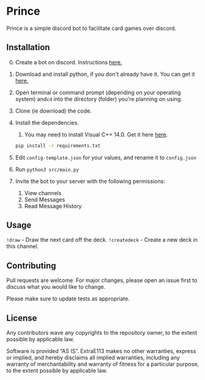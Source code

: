 # Prince

Prince is a simple discord bot to facilitate card games over discord.


## Installation
0. Create a bot on discord. Instructions [here.](https://discordpy.readthedocs.io/en/latest/discord.html)

1. Download and install python, if you don't already have it. You can get it [here.](https://www.python.org/downloads/)

2. Open terminal or command prompt (depending on your operating system) and`cd` into the directory (folder) you're planning on using.

3. Clone (ie download) the code.

4. Install the dependencies.
    1. You may need to install Visual C++ 14.0. Get it here [here](https://visualstudio.microsoft.com/visual-cpp-build-tools/).
    ```bash
    pip install -r requirements.txt
    ```
5. Edit `config-template.json` for your values, and rename it to `config.json`

6. Run `python3 src/main.py`

7. Invite the bot to your server with the following permissions:
    1. View channels
    2. Send Messages
    3. Read Message History

## Usage
`!draw` - Draw the next card off the deck.
`!createdeck` - Create a new deck in this channel.

## Contributing
Pull requests are welcome. For major changes, please open an issue first to discuss what you would like to change.

Please make sure to update tests as appropriate.

## License
Any contributors wave any copyrights to the repository owner, to the extent possible by applicable law.

Software is provided ​“AS IS”. ExtraE113 makes no other warranties, express or implied, and hereby disclaims all implied warranties, including any warranty of merchantability and warranty of fitness for a particular purpose, to the extent possible by applicable law.